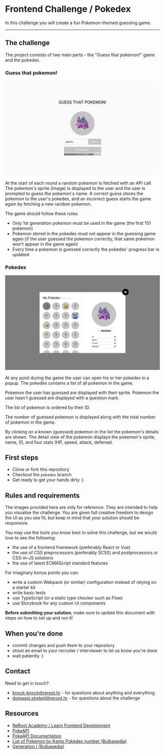 # Frontend Challenge / Pokedex

In this challenge you will create a fun Pokemon-themed guessing game.

---

## The challenge

The project consists of two main parts - the "Guess that pokemon!" game and the pokedex.

### Guess that pokemon!

<p align="center"><img src="screenshots/pokedex-game.png" width="800"></p>

At the start of each round a random pokemon is fetched with an API call. The pokemon's sprite (image) is displayed to the user and the user is prompted to guess the pokemon's name. A correct guess stores the pokemon to the user's pokedex, and an incorrect guess starts the game again by fetching a new random pokemon.

The game should follow these rules:

- Only 1st generation pokemon must be used in the game (the first 151 pokemon)
- Pokemon stored in the pokedex must not appear in the guessing game again (if the user guessed the pokemon correctly, that same pokemon won't appear in the game again)
- Every time a pokemon is guessed correctly the pokedex' progress bar is updated

### Pokedex

<p align="center"><img src="screenshots/pokedex-pokedex.png" width="800"></p>

At any point during the game the user can open his or her pokedex in a popup. The pokedex contains a list of all pokemon in the game. 

Pokemon the user has guessed are displayed with their sprite. Pokemon the user hasn't guessed are displayed with a question mark.

The list of pokemon is ordered by their ID.

The number of guessed pokemon is displayed along with the total number of pokemon in the game.

By clicking on a known (guessed) pokemon in the list the pokemon's details are shown. The detail view of the pokemon displays the pokemon's sprite, name, ID, and four stats (HP, speed, attack, defense).

## First steps

- Clone or fork this repository
- Checkout the `pokedex` branch
- Get ready to get your hands dirty :)

## Rules and requirements

The images provided here are only for reference. They are intended to help you visualise the challenge. You are given full creative freedom to design the UI as you see fit, but keep in mind that your solution should be responsive.

You may use the tools you know best to solve this challenge, but we would love to see the following:

- the use of a frontend framework (preferably React or Vue)
- the use of CSS preprocessors (preferably SCSS) and postprocessors or CSS-in-JS solutions
- the use of latest ECMAScript standard features

For imaginary bonus points you can:

- write a custom Webpack (or similar) configuration instead of relying on a starter kit
- write basic tests
- use TypeScript (or a static type checker such as Flow)
- use Storybook for any custom UI components

**Before submitting your solution**, make sure to update this document with steps on how to set up and run it!

## When you're done

- commit changes and push them to your repository
- shoot an email to your recruiter / interviewer to let us know you're done
- wait patiently :)

## Contact

Need to get in touch?

- [knock-knock@reroot.hr](mailto:knock-knock@reroot.hr) - for questions about anything and everything
- [domagoj.strekelj@reroot.hr](mailto:domagoj.strekelj@reroot.hr) - for questions about the challenge

## Resources

- [ReRoot Academy / Learn Frontend Development](https://github.com/rerootagency/academy/blob/master/learn-frontend-development.md)
- [PokeAPI](https://pokeapi.co/)
- [PokeAPI Documentation](https://pokeapi.co/docs/v2.html) 
- [List of Pokemon by Kanto Pokedex number (Bulbapedia)](https://bulbapedia.bulbagarden.net/wiki/List_of_Pok%C3%A9mon_by_Kanto_Pok%C3%A9dex_number)
- [Generation I (Bulbapedia)](https://bulbapedia.bulbagarden.net/wiki/Generation_I)
